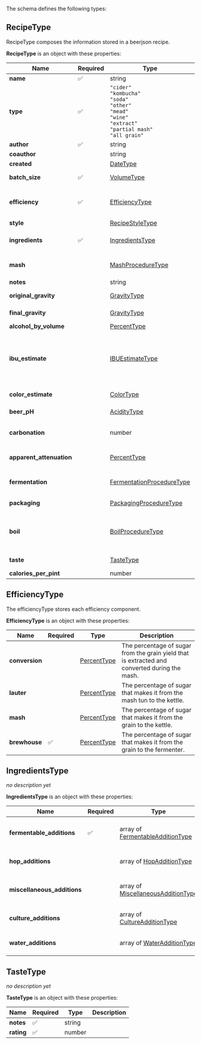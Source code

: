 The schema defines the following types:

## RecipeType 

RecipeType composes the information stored in a beerjson recipe.

**RecipeType** is an object with these properties:

|Name|Required|Type|Description|
|--|--|--|--|
| **name** | ✅ | string|  |
| **type** | ✅ | `"cider"`<br/>`"kombucha"`<br/>`"soda"`<br/>`"other"`<br/>`"mead"`<br/>`"wine"`<br/>`"extract"`<br/>`"partial mash"`<br/>`"all grain"`|  |
| **author** | ✅ | string|  |
| **coauthor** |  | string|  |
| **created** |  | [DateType](measureable_units.json.md#datetype)|  |
| **batch_size** | ✅ | [VolumeType](measureable_units.json.md#volumetype)| The volume into the fermenter. |
| **efficiency** | ✅ | [EfficiencyType](#efficiencytype)| Used to store each efficiency component, including conversion, and brewhouse. |
| **style** |  | [RecipeStyleType](style.json.md#recipestyletype)|  |
| **ingredients** | ✅ | [IngredientsType](#ingredientstype)| A collection of all ingredients used for the recipe. |
| **mash** |  | [MashProcedureType](mash.json.md#mashproceduretype)| This defines the procedure for performing unique mashing processes. |
| **notes** |  | string|  |
| **original_gravity** |  | [GravityType](measureable_units.json.md#gravitytype)| The gravity of wort when transffered to the fermenter. |
| **final_gravity** |  | [GravityType](measureable_units.json.md#gravitytype)| The gravity of beer at the end of fermentation. |
| **alcohol_by_volume** |  | [PercentType](measureable_units.json.md#percenttype)|  |
| **ibu_estimate** |  | [IBUEstimateType](hop.json.md#ibuestimatetype)| Used to differentiate which IBU formula is being used in a recipe. If formula is modified in any way, eg to support whirlpool/flameout additions etc etc, please use `Other` for transparency. |
| **color_estimate** |  | [ColorType](measureable_units.json.md#colortype)| The color of the finished beer, using SRM or EBC. |
| **beer_pH** |  | [AcidityType](measureable_units.json.md#aciditytype)| The final beer pH at the end of fermentation. |
| **carbonation** |  | number| The final carbonation of the beer when packaged or served. |
| **apparent_attenuation** |  | [PercentType](measureable_units.json.md#percenttype)| The total apparent attenuation of the finished beer after fermentation. |
| **fermentation** |  | [FermentationProcedureType](fermentation.json.md#fermentationproceduretype)| FermentationProcedureType defines the procedure for performing fermentation. |
| **packaging** |  | [PackagingProcedureType](packaging.json.md#packagingproceduretype)| Describes the procedure for packaging your beverage. |
| **boil** |  | [BoilProcedureType](boil.json.md#boilproceduretype)| Defines the procedure for performing a boil. A boil procedure with no steps is the same as a standard single step boil. |
| **taste** |  | [TasteType](#tastetype)| Used to store subjective tasting notes, and rating. |
| **calories_per_pint** |  | number|  |

## EfficiencyType 

The efficiencyType stores each efficiency component.

**EfficiencyType** is an object with these properties:

|Name|Required|Type|Description|
|--|--|--|--|
| **conversion** |  | [PercentType](measureable_units.json.md#percenttype)| The percentage of sugar from the grain yield that is extracted and converted during the mash. |
| **lauter** |  | [PercentType](measureable_units.json.md#percenttype)| The percentage of sugar that makes it from the mash tun to the kettle. |
| **mash** |  | [PercentType](measureable_units.json.md#percenttype)| The percentage of sugar that makes it from the grain to the kettle. |
| **brewhouse** | ✅ | [PercentType](measureable_units.json.md#percenttype)| The percentage of sugar that makes it from the grain to the fermenter. |

## IngredientsType 

*no description yet*

**IngredientsType** is an object with these properties:

|Name|Required|Type|Description|
|--|--|--|--|
| **fermentable_additions** | ✅ | array of [FermentableAdditionType](fermentable.json.md#fermentableadditiontype)| fermentable_additions collects all the fermentable ingredients for use in a recipe |
| **hop_additions** |  | array of [HopAdditionType](hop.json.md#hopadditiontype)| hop_additions collects all the hops for use in a recipe |
| **miscellaneous_additions** |  | array of [MiscellaneousAdditionType](misc.json.md#miscellaneousadditiontype)| miscellaneous_additions collects all the miscellaneous items for use in a recipe |
| **culture_additions** |  | array of [CultureAdditionType](culture.json.md#cultureadditiontype)| culture_additions collects all the culture items for use in a recipe |
| **water_additions** |  | array of [WaterAdditionType](water.json.md#wateradditiontype)| water_additions collects all the water items for use in a recipe |

## TasteType 

*no description yet*

**TasteType** is an object with these properties:

|Name|Required|Type|Description|
|--|--|--|--|
| **notes** | ✅ | string|  |
| **rating** | ✅ | number|  |

